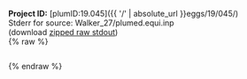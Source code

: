 **Project ID:** [plumID:19.045]({{ '/' | absolute_url }}eggs/19/045/)  
Stderr for source:  Walker_27/plumed.equi.inp   
(download [zipped raw stdout](plumed.equi.inp.plumed_master.stdout.txt.zip))  
{% raw %}
<pre>
</pre>
{% endraw %}
